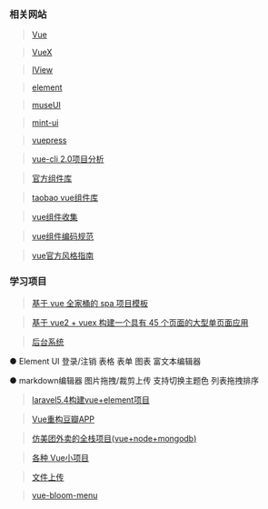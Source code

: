### 相关网站
> [Vue](https://cn.vuejs.org/)

> [VueX](https://vuex.vuejs.org/zh-cn/)

> [IView ](https://www.iviewui.com/components/)

> [element ](http://element.eleme.io/#/zh-CN/)

> [museUI ](https://museui.github.io/#/index)

> [mint-ui ](http://mint-ui.github.io/#!/zh-cn)

> [vuepress](https://vuepress.vuejs.org/zh/guide/)

> [vue-cli 2.0项目分析](https://segmentfault.com/a/1190000007880723 )

>[官方组件库](https://github.com/vuejs/awesome-vue)

>[taobao vue组件库](http://npm.taobao.org/browse/keyword/vue)

>[vue组件收集](https://www.mmxiaowu.com/article/58481df1d4352863efb55446)

>[vue组件编码规范](https://github.com/pablohpsilva/vuejs-component-style-guide/blob/master/README-CN.md)

>[vue官方风格指南](vue官方风格指南)


### 学习项目

> [基于 vue 全家桶的 spa 项目模板 ](http://www.tuicool.com/articles/beuUBvA)

> [基于 vue2 + vuex 构建一个具有 45 个页面的大型单页面应用](https://github.com/bailicangdu/vue2-elm.git)

> [后台系统  ](https://github.com/lin-xin/manage-system )

  ● Element UI 登录/注销 表格 表单 图表  富文本编辑器

  ●  markdown编辑器 图片拖拽/裁剪上传 支持切换主题色  列表拖拽排序

> [laravel5.4构建vue+element项目](https://github.com/ElementUI/element-in-laravel-starter )

> [Vue重构豆瓣APP  ](https://juejin.im/entry/592e89da0ce463006b5106fc )

>[仿美团外卖的全栈项目(vue+node+mongodb)](https://juejin.im/post/5aca46e2f265da238c3af4ca)

>[各种 Vue小项目](https://madewithvuejs.com/vue-fullcalendar)

>[文件上传](https://www.npmjs.com/package/vue-file-upload )

>[vue-bloom-menu](https://github.com/MingSeng-W/vue-bloom-menu)

